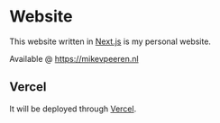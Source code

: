 # Website

This website written in [Next.js](https://nextjs.org/) is my personal website.

Available @ https://mikevpeeren.nl

## Vercel

It will be deployed through [Vercel](https://vercel.com/).
